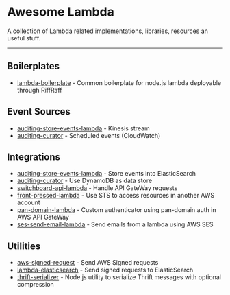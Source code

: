 # Awesome Lambda

A collection of Lambda related implementations, libraries, resources an useful stuff.

---

## Boilerplates

* [lambda-boilerplate](https://github.com/guardian/lambda-boilerplate) - Common boilerplate for node.js lambda deployable through RiffRaff

## Event Sources

* [auditing-store-events-lambda](https://github.com/guardian/auditing-store-events-lambda) - Kinesis stream
* [auditing-curator](https://github.com/guardian/auditing-curator) - Scheduled events (CloudWatch)

## Integrations

* [auditing-store-events-lambda](https://github.com/guardian/auditing-store-events-lambda) - Store events into ElasticSearch
* [auditing-curator](https://github.com/guardian/auditing-curator) - Use DynamoDB as data store
* [switchboard-api-lambda](https://github.com/guardian/switchboard-api-lambda) - Handle API GateWay requests
* [front-pressed-lambda](https://github.com/guardian/front-pressed-lambda) - Use STS to access resources in another AWS account
* [pan-domain-lambda](https://github.com/guardian/pan-domain-lambda) - Custom authenticator using pan-domain auth in AWS API GateWay
* [ses-send-email-lambda](https://github.com/guardian/ses-send-email-lambda) - Send emails from a lambda using AWS SES

## Utilities

* [aws-signed-request](https://github.com/guardian/aws-signed-request) - Send AWS Signed requests
* [lambda-elasticsearch](https://github.com/guardian/lambda-elasticsearch) - Send signed requests to ElasticSearch
* [thrift-serializer](https://github.com/guardian/thrift-serializer) - Node.js utility to serialize Thrift messages with optional compression

